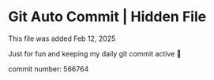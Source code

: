 # Git Auto Commit | Hidden File

This file was added Feb 12, 2025

Just for fun and keeping my daily git commit active 🤪

commit number: 566764
